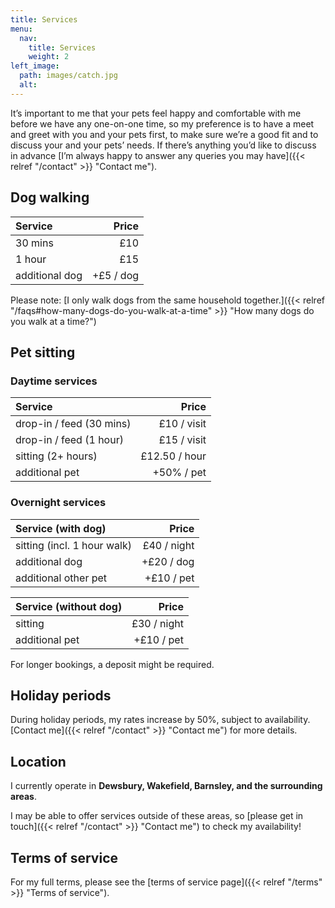 ```yaml
---
title: Services
menu:
  nav:
    title: Services
    weight: 2
left_image:
  path: images/catch.jpg
  alt:
---
```


It’s important to me that your pets feel happy and comfortable with me before we
have any one-on-one time, so my preference is to have a meet and greet with you
and your pets first, to make sure we’re a good fit and to discuss your and your
pets’ needs. If there’s anything you’d like to discuss in advance [I’m always
happy to answer any queries you may have]({{< relref "/contact" >}}
"Contact me").

## Dog walking

| Service        |     Price |
| :------------- | --------: |
| 30 mins        |       £10 |
| 1 hour         |       £15 |
| additional dog | +£5 / dog |

Please note: [I only walk dogs from the same household
together.]({{< relref "/faqs#how-many-dogs-do-you-walk-at-a-time" >}}
"How many dogs do you walk at a time?")

## Pet sitting

### Daytime services

| Service                  |         Price |
| :----------------------- | ------------: |
| drop-in / feed (30 mins) |   £10 / visit |
| drop-in / feed (1 hour)  |   £15 / visit |
| sitting (2+ hours)       | £12.50 / hour |
| additional pet           |    +50% / pet |

### Overnight services

| Service (with dog)          |       Price |
| :-------------------------- | ----------: |
| sitting (incl. 1 hour walk) | £40 / night |
| additional dog              |  +£20 / dog |
| additional other pet        |  +£10 / pet |

| Service (without dog) |       Price |
| :-------------------- | ----------: |
| sitting               | £30 / night |
| additional pet        |  +£10 / pet |

For longer bookings, a deposit might be required.

## Holiday periods

During holiday periods, my rates increase by 50%, subject to availability.
[Contact me]({{< relref "/contact" >}} "Contact me") for more details.

## Location

I currently operate in **Dewsbury, Wakefield, Barnsley, and the surrounding
areas**.

I may be able to offer services outside of these areas, so [please get in
touch]({{< relref "/contact" >}} "Contact me") to check my availability!

## Terms of service

For my full terms, please see the [terms of service
page]({{< relref "/terms" >}} "Terms of service").
